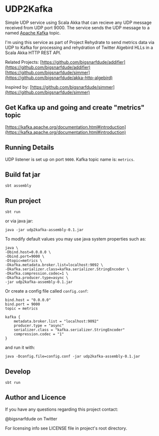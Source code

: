 # UDP2Kafka 

Simple UDP service using Scala Akka that can recieve any UDP message received from UDP port 9000.  The service sends the UDP message to a named [Apache Kafka](http://kafka.apache.org/) topic. 

I'm using this service as part of Project Rehydrate to send metrics data via UDP to Kafka for processing and rehydration of Twitter Algebird HLLs in a Scala Akka HTTP REST API.

Related Projects:
[https://github.com/bigsnarfdude/addifier](https://github.com/bigsnarfdude/addifier)
[https://github.com/bigsnarfdude/simmer](https://github.com/bigsnarfdude/akka-http-algebird)

Inspired by:
[https://github.com/bigsnarfdude/simmer](https://github.com/bigsnarfdude/simmer)

## Get Kafka up and going and create "metrics" topic
[https://kafka.apache.org/documentation.html#introduction](https://kafka.apache.org/documentation.html#introduction)

## Running Details

UDP listener is set up on port `9000`.
Kafka topic name is: `metrics`.

## Build fat jar

`sbt assembly`


## Run project 

`sbt run`

or via java jar:

`java -jar udp2kafka-assembly-0.1.jar`

To modify default values you may use java system properties such as:

    java \
    -Dbind.host=0.0.0.0 \
    -Dbind.port=9000 \
    -Dtopic=metrics \
    -Dkafka.metadata.broker.list=localhost:9092 \
    -Dkafka.serializer.class=kafka.serializer.StringEncoder \
    -Dkafka.compression.codec=1 \
    -Dkafka.producer.type=async \
    -jar udp2kafka-assembly-0.1.jar
    
Or create a config file called `config.conf`:

    bind.host = "0.0.0.0"
    bind.port = 9000
    topic = metrics

    kafka {
        metadata.broker.list = "localhost:9092"
        producer.type = "async"
        serializer.class = "kafka.serializer.StringEncoder"
        compression.codec = "1"
    }

and run it with:

    java -Dconfig.file=config.conf -jar udp2kafka-assembly-0.1.jar
    

## Develop

`sbt run`
    

## Author and Licence
If you have any questions regarding this project contact:

@bigsnarfdude on Twitter

For licensing info see LICENSE file in project's root directory.
